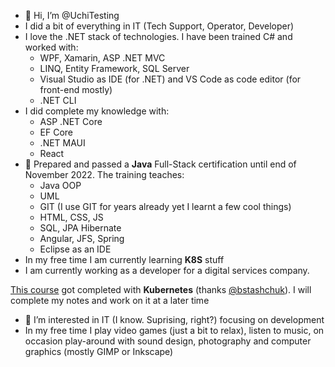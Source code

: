 - 👋 Hi, I’m @UchiTesting
- I did a bit of everything in IT (Tech Support, Operator, Developer)
- I love the .NET stack of technologies. I have been trained C# and worked with:
  - WPF, Xamarin, ASP .NET MVC
  - LINQ, Entity Framework, SQL Server
  - Visual Studio as IDE (for .NET) and VS Code as code editor (for front-end mostly)
  - .NET CLI
- I did complete my knowledge with:
  - ASP .NET Core
  - EF Core
  - .NET MAUI
  - React
- 🌱 Prepared and passed a **Java** Full-Stack certification until end of November 2022. The training teaches:
  - Java OOP
  - UML
  - GIT (I use GIT for years already yet I learnt a few cool things)
  - HTML, CSS, JS
  - SQL, JPA Hibernate
  - Angular, JFS, Spring
  - Eclipse as an IDE
- In my free time I am currently learning **K8S** stuff
- I am currently working as a developer for a digital services company.

[This course](https://www.udemy.com/course/docker-complete) got completed with **Kubernetes** (thanks [@bstashchuk](https://github.com/bstashchuk/)).
I will complete my notes and work on it at a later time
- 👀 I’m interested in IT (I know. Suprising, right?) focusing on development
- In my free time I play video games (just a bit to relax), listen to music, on occasion 
play-around with sound design, photography and computer graphics (mostly GIMP or Inkscape)

<!---
UchiTesting/UchiTesting is a ✨ special ✨ repository because its `README.md` (this file) appears on your GitHub profile.
You can click the Preview link to take a look at your changes.
--->
